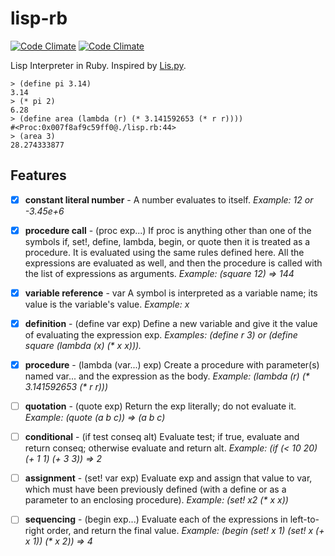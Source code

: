 lisp-rb
=======

[![Code Climate](https://codeclimate.com/github/jamesmoriarty/lisp-rb.png)](https://codeclimate.com/github/jamesmoriarty/lisp-rb) [![Code Climate](https://codeclimate.com/github/jamesmoriarty/lisp-rb/coverage.png)](https://codeclimate.com/github/jamesmoriarty/lisp-rb)

Lisp Interpreter in Ruby. Inspired by [Lis.py](http://norvig.com/lispy.html).

```
> (define pi 3.14)
3.14
> (* pi 2)
6.28
> (define area (lambda (r) (* 3.141592653 (* r r))))
#<Proc:0x007f8af9c59ff0@./lisp.rb:44>
> (area 3)
28.274333877
```

Features
--------

- [x] __constant literal number__ -	A number evaluates to itself. _Example: 12 or -3.45e+6_

- [x] __procedure call__ - (proc exp...)	If proc is anything other than one of the symbols if, set!, define, lambda, begin, or quote then it is treated as a procedure. It is evaluated using the same rules defined here. All the expressions are evaluated as well, and then the procedure is called with the list of expressions as arguments. _Example: (square 12) ⇒ 144_

- [x] __variable reference__ - var	A symbol is interpreted as a variable name; its value is the variable's value. _Example: x_

- [x] __definition__	- (define var exp)	Define a new variable and give it the value of evaluating the expression exp. _Examples: (define r 3) or (define square (lambda (x) (* x x)))._

- [x] __procedure__	- (lambda (var...) exp)	Create a procedure with parameter(s) named var... and the expression as the body. _Example: (lambda (r) (* 3.141592653 (* r r)))_

- [ ] __quotation__	- (quote exp) Return the exp literally; do not evaluate it. _Example: (quote (a b c)) ⇒ (a b c)_

- [ ] __conditional__ -	(if test conseq alt)	Evaluate test; if true, evaluate and return conseq; otherwise evaluate and return alt. _Example: (if (< 10 20) (+ 1 1) (+ 3 3)) ⇒ 2_

- [ ] __assignment__ -	(set! var exp)	Evaluate exp and assign that value to var, which must have been previously defined (with a define or as a parameter to an enclosing procedure). _Example: (set! x2 (* x x))_


- [ ] __sequencing__ -	(begin exp...)	 Evaluate each of the expressions in left-to-right order, and return the final value. _Example: (begin (set! x 1) (set! x (+ x 1)) (* x 2)) ⇒ 4_
